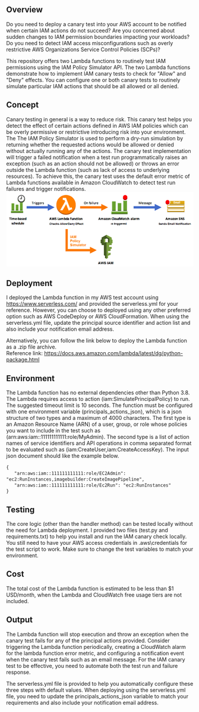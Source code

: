 ## Overview
Do you need to deploy a canary test into your AWS account to be notified when certain IAM actions do not succeed? Are you concerned about sudden changes to IAM permission boundaries impacting your workloads? Do you need to detect IAM access misconfigurations such as overly restrictive AWS Organizations Service Control Policies (SCPs)?<br/>

This repository offers two Lambda functions to routinely test IAM permissions using the IAM Policy Simulator API. The two Lambda functions demonstrate how to implement IAM canary tests to check for "Allow" and "Deny" effects. You can configure one or both canary tests to routinely simulate particular IAM actions that should be all allowed or all denied.<br/> 

## Concept
Canary testing in general is a way to reduce risk. This canary test helps you detect the effect of certain actions defined in AWS IAM policies which can be overly permissive or restrictive introducing risk into your environment. The The IAM Policy Simulator is used to perform a dry-run simulation by returning whether the requested actions would be allowed or denied without actually running any of the actions. The canary test implementation will trigger a failed notification when a test run programmatically raises an exception (such as an action should not be allowed) or throws an error outside the Lambda function (such as lack of access to underlying resources). To achieve this, the canary test uses the default error metric of Lambda functions available in Amazon CloudWatch to detect test run failures and trigger notifications.<br/>
![Screenshot](concept.png)

## Deployment
I deployed the Lambda function in my AWS test account using https://www.serverless.com/ and provided the serverless.yml for your reference. However, you can choose to deployed using any other preferred option such as AWS CodeDeploy or AWS CloudFormation. When using the serverless.yml file, update the principal source identifier and action list and also include your notification email address.<br/>

Alternatively, you can follow the link below to deploy the Lambda function as a .zip file archive.<br/>
Reference link: https://docs.aws.amazon.com/lambda/latest/dg/python-package.html

## Environment
The Lambda function has no external dependencies other than Python 3.8. The Lambda requires access to action (iam:SimulatePrincipalPolicy) to run. The suggested timeout limit is 10 seconds. The function must be configured with one environment variable (principals_actions_json), which is a json structure of two types and a maximum of 4000 characters. The first type is an Amazon Resource Name (ARN) of a user, group, or role whose policies you want to include in the test such as (arn:aws:iam::111111111111:role/MyAdmin). The second type is a list of action names of service identifiers and API operations in comma separated format to be evaluated such as (iam:CreateUser,iam:CreateAccessKey). The input json document should like the example below.
```
{
   "arn:aws:iam::111111111111:role/EC2Admin": "ec2:RunInstances,imagebuilder:CreateImagePipeline",
   "arn:aws:iam::111111111111:role/Ec2Run": "ec2:RunInstances"
}
```
## Testing
The core logic (other than the handler method) can be tested locally without the need for Lambda deployment. I provided two files (test.py and requirements.txt) to help you install and run the IAM canary check locally. You still need to have your AWS access credentials in .aws\credentials for the test script to work. Make sure to change the test variables to match your environment. 

## Cost
The total cost of the Lambda function is estimated to be less than $1 USD/month, when the Lambda and CloudWatch free usage tiers are not included. 

## Output
The Lambda function will stop execution and throw an exception when the canary test fails for any of the principal actions provided. Consider triggering the Lambda function periodically, creating a CloudWatch alarm for the lambda function error metric, and configuring a notification event when the canary test fails such as an email message. For the IAM canary test to be effective, you need to automate both the test run and failure response.<br/>

The serverless.yml file is provided to help you automatically configure these three steps with default values. When deploying using the serverless.yml file, you need to update the principals_actions_json variable to match your requirements and also include your notification email address.
